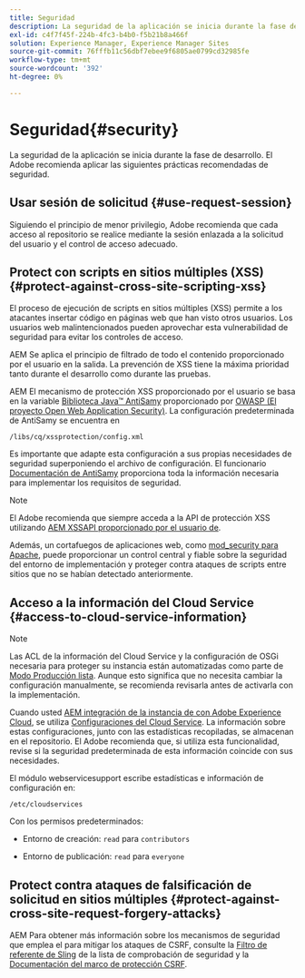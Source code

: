```yaml
---
title: Seguridad
description: La seguridad de la aplicación se inicia durante la fase de desarrollo
exl-id: c4f7f45f-224b-4fc3-b4b0-f5b21b8a466f
solution: Experience Manager, Experience Manager Sites
source-git-commit: 76fffb11c56dbf7ebee9f6805ae0799cd32985fe
workflow-type: tm+mt
source-wordcount: '392'
ht-degree: 0%

---
```


# Seguridad{#security}

La seguridad de la aplicación se inicia durante la fase de desarrollo. El Adobe recomienda aplicar las siguientes prácticas recomendadas de seguridad.

## Usar sesión de solicitud {#use-request-session}

Siguiendo el principio de menor privilegio, Adobe recomienda que cada acceso al repositorio se realice mediante la sesión enlazada a la solicitud del usuario y el control de acceso adecuado.

## Protect con scripts en sitios múltiples (XSS) {#protect-against-cross-site-scripting-xss}

El proceso de ejecución de scripts en sitios múltiples (XSS) permite a los atacantes insertar código en páginas web que han visto otros usuarios. Los usuarios web malintencionados pueden aprovechar esta vulnerabilidad de seguridad para evitar los controles de acceso.

AEM Se aplica el principio de filtrado de todo el contenido proporcionado por el usuario en la salida. La prevención de XSS tiene la máxima prioridad tanto durante el desarrollo como durante las pruebas.

AEM El mecanismo de protección XSS proporcionado por el usuario se basa en la variable [Biblioteca Java™ AntiSamy](https://wiki.owasp.org/index.php/Category:OWASP_AntiSamy_Project) proporcionado por [OWASP (El proyecto Open Web Application Security)](https://owasp.org/). La configuración predeterminada de AntiSamy se encuentra en

`/libs/cq/xssprotection/config.xml`

Es importante que adapte esta configuración a sus propias necesidades de seguridad superponiendo el archivo de configuración. El funcionario [Documentación de AntiSamy](https://wiki.owasp.org/index.php/Category:OWASP_AntiSamy_Project) proporciona toda la información necesaria para implementar los requisitos de seguridad.

>[!NOTE]
>
>El Adobe recomienda que siempre acceda a la API de protección XSS utilizando [AEM XSSAPI proporcionado por el usuario de](https://developer.adobe.com/experience-manager/reference-materials/6-5/javadoc/com/adobe/granite/xss/XSSAPI.html).

Además, un cortafuegos de aplicaciones web, como [mod_security para Apache](https://www.modsecurity.org), puede proporcionar un control central y fiable sobre la seguridad del entorno de implementación y proteger contra ataques de scripts entre sitios que no se habían detectado anteriormente.

## Acceso a la información del Cloud Service {#access-to-cloud-service-information}

>[!NOTE]
>
>Las ACL de la información del Cloud Service y la configuración de OSGi necesaria para proteger su instancia están automatizadas como parte de [Modo Producción lista](/help/sites-administering/production-ready.md). Aunque esto significa que no necesita cambiar la configuración manualmente, se recomienda revisarla antes de activarla con la implementación.

Cuando usted [AEM integración de la instancia de con Adobe Experience Cloud](/help/sites-administering/marketing-cloud.md), se utiliza [Configuraciones del Cloud Service](/help/sites-developing/extending-cloud-config.md). La información sobre estas configuraciones, junto con las estadísticas recopiladas, se almacenan en el repositorio. El Adobe recomienda que, si utiliza esta funcionalidad, revise si la seguridad predeterminada de esta información coincide con sus necesidades.

El módulo webservicesupport escribe estadísticas e información de configuración en:

`/etc/cloudservices`

Con los permisos predeterminados:

* Entorno de creación: `read` para `contributors`

* Entorno de publicación: `read` para `everyone`

## Protect contra ataques de falsificación de solicitud en sitios múltiples {#protect-against-cross-site-request-forgery-attacks}

AEM Para obtener más información sobre los mecanismos de seguridad que emplea el para mitigar los ataques de CSRF, consulte la [Filtro de referente de Sling](/help/sites-administering/security-checklist.md#protect-against-cross-site-request-forgery) de la lista de comprobación de seguridad y la [Documentación del marco de protección CSRF](/help/sites-developing/csrf-protection.md).
